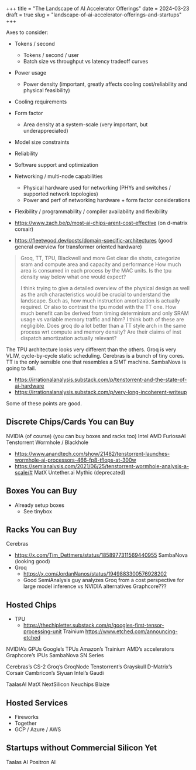 +++
title = "The Landscape of AI Accelerator Offerings"
date = 2024-03-23
draft = true
slug = "landscape-of-ai-accelerator-offerings-and-startups"
+++

Axes to consider:

- Tokens / second
  - Tokens / second / user
  - Batch size vs throughput vs latency tradeoff curves
- Power usage
  - Power density (important, greatly affects cooling cost/reliability and physical feasibility)
- Cooling requirements
- Form factor
  - Area density at a system-scale (very important, but underappreciated)
- Model size constraints
- Reliability
- Software support and optimization
- Networking / multi-node capabilities
  - Physical hardware used for networking (PHYs and switches / supported network topologies)
  - Power and perf of networking hardware + form factor considerations
- Flexibility / programmability / compiler availability and flexibility

- https://www.zach.be/p/most-ai-chips-arent-cost-effective (on d-matrix corsair)
- https://fleetwood.dev/posts/domain-specific-architectures (good general overview for transformer oriented hardware)

> Groq, TT, TPU, Blackwell and more
> Get clear die shots, categorize sram and compute area and capacity and performance
> How much area is consumed in each process by the MAC units. Is the tpu density way below what one would expect?
>
> I think trying to give a detailed overview of the physical design as well as the arch characteristics would be crucial to understand the landscape. Such as, how much instruction amortization is actually required. Or also to contrast the tpu model with the TT one. How much benefit can be derived from timing determinism and only SRAM usage vs variable memory traffic and hbm? I think both of these are negligible. Does groq do a lot better than a TT style arch in the same process wrt compute and memory density? Are their claims of inst dispatch amortization actually relevant?

The TPU architecture looks very different than the others. Groq is very VLIW, cycle-by-cycle static scheduling. Cerebras is a bunch of tiny cores. TT is the only sensible one that resembles a SIMT machine. SambaNova is going to fail.

- https://irrationalanalysis.substack.com/p/tenstorrent-and-the-state-of-ai-hardware
- https://irrationalanalysis.substack.com/p/very-long-incoherent-writeup

Some of these points are good.

## Discrete Chips/Cards You can Buy

NVIDIA (of course) (you can buy boxes and racks too)
Intel
AMD
FuriosaAI
Tenstorrent Wormhole / Blackhole
  - https://www.anandtech.com/show/21482/tenstorrent-launches-wormhole-ai-processors-466-fp8-tflops-at-300w
  - https://semianalysis.com/2021/06/25/tenstorrent-wormhole-analysis-a-scale/#
MatX
Untether.ai
Mythic (deprecated)

## Boxes You can Buy

- Already setup boxes
  - See tinybox

## Racks You can Buy

Cerebras
  - https://x.com/Tim_Dettmers/status/1858977311569440955
SambaNova (looking good)
- Groq
  - https://x.com/JordanNanos/status/1949883300576928202
  - Good SemiAnalysis guy analyzes Groq from a cost perspective for large model inference vs NVIDIA alternatives
Graphcore???

## Hosted Chips

- TPU
  - https://thechipletter.substack.com/p/googles-first-tensor-processing-unit
Trainium
https://www.etched.com/announcing-etched

NVIDIA’s GPUs
Google’s TPUs
Amazon’s Trainium
AMD’s accelerators
Graphcore’s IPUs
SambaNova SN Series

Cerebras’s CS-2
Groq’s GroqNode
Tenstorrent’s Grayskull
D-Matrix’s Corsair
Cambricon’s Siyuan
Intel’s Gaudi

TaalasAI
MatX
NextSilicon
Neuchips
Blaize

## Hosted Services

- Fireworks
- Together
- GCP / Azure / AWS

## Startups without Commercial Silicon Yet

Taalas AI
Positron AI
